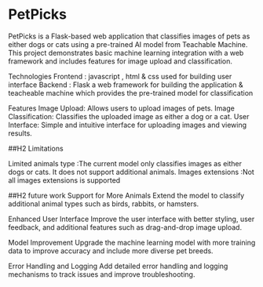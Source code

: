 # PetPicks
PetPicks is a Flask-based web application that classifies images of pets as either dogs or cats using a pre-trained AI model from Teachable Machine. This project demonstrates basic machine learning integration with a web framework and includes features for image upload and classification.

Technologies
Frontend : javascript , html & css used for building user interface
Backend : Flask a web framework for building the application & teacheable machine which provides the pre-trained model for classification

Features
Image Upload: Allows users to upload images of pets.
Image Classification: Classifies the uploaded image as either a dog or a cat.
User Interface: Simple and intuitive interface for uploading images and viewing results.



##H2 Limitations

Limited animals type :The current model only classifies images as either dogs or cats. It does not support additional animals.
Images extensions :Not all images extensions is supported



##H2 future work
Support for More Animals
Extend the model to classify additional animal types such as birds, rabbits, or hamsters.

Enhanced User Interface
Improve the user interface with better styling, user feedback, and additional features such as drag-and-drop image upload.

Model Improvement
Upgrade the machine learning model with more training data to improve accuracy and include more diverse pet breeds.

Error Handling and Logging
Add detailed error handling and logging mechanisms to track issues and improve troubleshooting.
